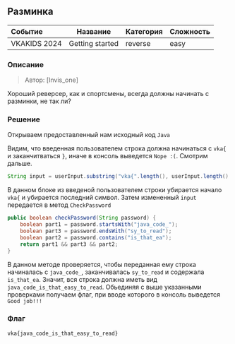 ## Разминка

| Событие | Название | Категория | Сложность |
| :------ | ---- | ---- | ---- |
| VKAKIDS 2024 | Getting started | reverse | easy |

  
### Описание


> Автор: [Invis_one]
>
Хороший реверсер, как и спортсмены, всегда должны начинать с разминки, не так ли?


### Решение
Открывaем предоставленный нам исходный код `Java`

Видим, что введенная пользователем строка должна начинаться с `vka{` и заканчитваться `}`, иначе в консоль выведется `Nope :(`. Смотрим дальше.

```java
String input = userInput.substring("vka{".length(), userInput.length() - 1);
```
В данном блоке из введеной пользователем строки убирается начало `vka{` и убирается последний символ.
Затем измененный `input` передается в метод `CheckPassword`

```java
public boolean checkPassword(String password) { 
    boolean part1 = password.startsWith("java_code_");
    boolean part3 = password.endsWith("sy_to_read");
    boolean part2 = password.contains("is_that_ea");        
    return part1 && part3 && part2;
}
```
В данном методе проверяется, чтобы переданная ему строка начиналась с `java_code_`, заканчивалась `sy_to_read` и содержала `is_that_ea`.
Значит, вся строка должна иметь вид `java_code_is_that_easy_to_read`. Обьединяя с выше указанными проверками получаем флаг, при вводе которого в консоль выведется `Good job!!!`
 
### Флаг

```
vka{java_code_is_that_easy_to_read}
```
